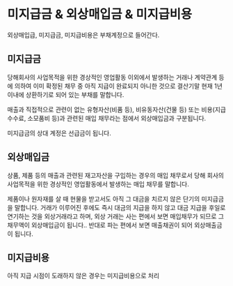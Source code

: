 # 미지급금 & 외상매입금 & 미지급비용

외상매입급, 미지급금, 미지급비용은 부채계정으로 들어간다.

## 미지급금

당해회사의 사업목적을 위한 경상적인 영업활동 이외에서 발생하는 거래나 계약관계 등에 의하여 이미 확정된 채무 중 아직 지급이 완료되지 아니한 것으로 결산기말 현재 1년 이내에 상환하기로 되어 있는 부채를 말합니다.

매출과 직접적으로 관련이 없는 유형자산(비품 등), 비유동자산(건물 등) 또는 비용(지급수수료, 소모품비 등)과 관련된 매입 채무라는 점에서 외상매입금과 구분됩니다.

미지급금의 상대 계정은 선급금이 됩니다.

## 외상매입금

상품, 제품 등의 매출과 관련된 재고자산을 구입하는 경우의 매입 채무로서 당해 회사의 사업목적을 위한 경상적인 영업활동에서 발생하는 매입 채무를 말합니다.


제품이나 원자재를 살 때 현물을 받고서도 아직 그 대금을 치르지 않은 단기의 미지급금을 말합니다. 거래가 이루어진 후에도 즉시 대금의 지급을 하지 않고 대금 지급을 후일로 연기하는 것을 외상거래라고 하며, 외상 거래는 사는 편에서 보면 매입채무가 되므로 그 채무액이 외상매입금이 됩니다.. 반대로 파는 편에서 보면 매출채권이 되어 외상매출금이 됩니다.

## 미지급비용

아직 지급 시점이 도래하지 않은 경우는 미지급비용으로 처리



